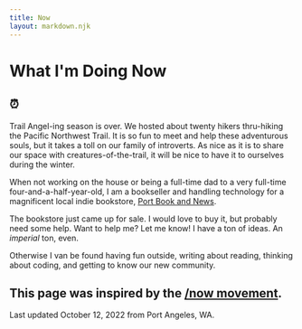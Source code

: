 ```yaml
---
title: Now
layout: markdown.njk
---
```


# What I'm Doing Now

## ⏰

Trail Angel-ing season is over. We hosted about twenty hikers thru-hiking the Pacific Northwest Trail. It is so fun to meet and help these adventurous souls, but it takes a toll on our family of introverts. As nice as it is to share our space with creatures-of-the-trail, it will be nice to have it to ourselves during the winter.

When not working on the house or being a full-time dad to a very full-time four-and-a-half-year-old, I am a bookseller and handling technology for a magnificent local indie bookstore, <a href="https://portbooknews.com">Port Book and News</a>.  

The bookstore just came up for sale. I would love to buy it, but probably need some help. Want to help me? Let me know! I have a ton of ideas. An <em>imperial</em> ton, even. 

Otherwise I van be found having fun outside, writing about reading, thinking about coding, and getting to know our new community.

## This page was inspired by the [/now movement](https://sivers.org/nowff).

Last updated October 12, 2022 from Port Angeles, WA.
